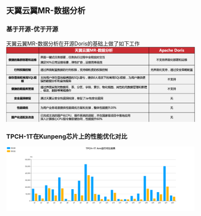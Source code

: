 ## 天翼云翼MR-数据分析
### 基于开源-优于开源
天翼云翼MR-数据分析在开源Doris的基础上做了如下工作
![](pic/MR-Doris.png)

### TPCH-1T在Kunpeng芯片上的性能优化对比
![](pic/TPCH-1T_Arm运行对比结果.png)
